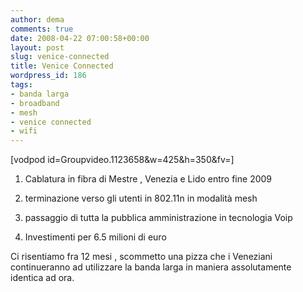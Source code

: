 ```yaml
---
author: dema
comments: true
date: 2008-04-22 07:00:58+00:00
layout: post
slug: venice-connected
title: Venice Connected
wordpress_id: 186
tags:
- banda larga
- broadband
- mesh
- venice connected
- wifi
---
```


[vodpod id=Groupvideo.1123658&w=425&h=350&fv=]



	
  1. Cablatura in fibra di Mestre , Venezia e Lido entro fine 2009

	
  2. terminazione verso gli utenti in 802.11n in modalità mesh

	
  3. passaggio di tutta la pubblica amministrazione in tecnologia Voip

	
  4. Investimenti per 6.5 milioni di euro


Ci risentiamo fra 12 mesi , scommetto una pizza che i Veneziani continueranno ad utilizzare la banda larga in maniera assolutamente identica ad ora.
